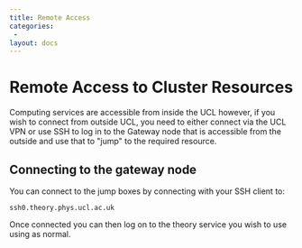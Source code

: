 ```yaml
---
title: Remote Access
categories:
 -
layout: docs
---
```


# Remote Access to Cluster Resources

Computing services are accessible from inside the UCL however, if you wish to connect from outside UCL, you need to either connect via the UCL VPN or use SSH to log in to the Gateway node that is accessible from the outside and use that to "jump" to the required resource.

## Connecting to the gateway node

You can connect to the jump boxes by connecting with your SSH client to:

```
ssh0.theory.phys.ucl.ac.uk
```

Once connected you can then log on to the theory service you wish to use using as normal.

